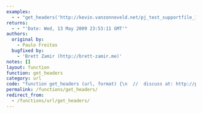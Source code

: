 ```yaml
---
examples:
  - - "get_headers('http://kevin.vanzonneveld.net/pj_test_supportfile_1.htm')[0];"
returns:
  - - "'Date: Wed, 13 May 2009 23:53:11 GMT'"
authors:
  original by:
    - Paulo Freitas
  bugfixed by:
    - 'Brett Zamir (http://brett-zamir.me)'
notes: []
layout: function
function: get_headers
category: url
code: "function get_headers (url, format) {\n  //  discuss at: http://phpjs.org/functions/get_headers/\n  // original by: Paulo Freitas\n  // bugfixed by: Brett Zamir (http://brett-zamir.me)\n  //  depends on: array_filter\n  //        note: This function uses XmlHttpRequest and cannot retrieve resource from different domain.\n  //        note: Synchronous so may lock up browser, mainly here for study purposes.\n  //        test: skip\n  //   example 1: get_headers('http://kevin.vanzonneveld.net/pj_test_supportfile_1.htm')[0];\n  //   returns 1: 'Date: Wed, 13 May 2009 23:53:11 GMT'\n\n  var req = this.window.ActiveXObject ? new ActiveXObject('Microsoft.XMLHTTP') : new XMLHttpRequest()\n\n  if (!req) {\n    throw new Error('XMLHttpRequest not supported')\n  }\n  var tmp, headers, pair, i, j = 0\n  ß\n  req.open('HEAD', url, false)\n  req.send(null)\n\n  if (req.readyState < 3) {\n    return false\n  }\n\n  tmp = req.getAllResponseHeaders()\n  tmp = tmp.split('\\n')\n  tmp = this.array_filter(tmp, function (value) {\n    return value.substring(1) !== ''\n  })\n  headers = format ? {} : []\n\n  for (var i in tmp) {\n    if (format) {\n      pair = tmp[i].split(':')\n      headers[pair.splice(0, 1)] = pair.join(':')\n        .substring(1)\n    } else {\n      headers[j++] = tmp[i]\n    }\n  }\n\n  return headers\n}\n"
permalink: /functions/get_headers/
redirect_from:
  - /functions/url/get_headers/
---
```


<!-- WARNING! This file is auto generated by `npm run web:inject`, do not edit by hand -->
